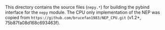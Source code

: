 This directory contains the source files (`nepy.*`) for building the pybind interface for the `nepy` module.
The CPU only implementation of the NEP was copied from `https://github.com/brucefan1983/NEP_CPU.git` (v1.2+, 75b87fa08d168c693463f).
